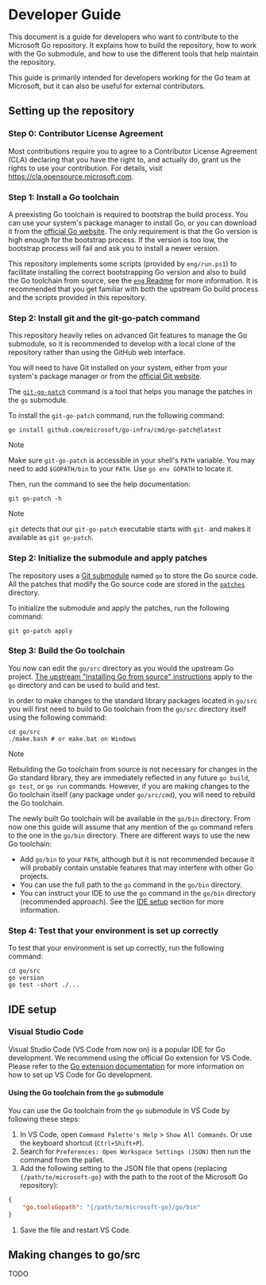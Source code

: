 # Developer Guide

This document is a guide for developers who want to contribute to the Microsoft Go repository.
It explains how to build the repository, how to work with the Go submodule, and how to use the different tools that help maintain the repository.

This guide is primarily intended for developers working for the Go team at Microsoft, but it can also be useful for external contributors.

## Setting up the repository

### Step 0: Contributor License Agreement

Most contributions require you to agree to a Contributor License Agreement (CLA) declaring that you have the right to, and actually do, grant us the rights to use your contribution.
For details, visit https://cla.opensource.microsoft.com.

### Step 1: Install a Go toolchain

A preexisting Go toolchain is required to bootstrap the build process.
You can use your system's package manager to install Go, or you can download it from the [official Go website](https://golang.org/dl/).
The only requirement is that the Go version is high enough for the bootstrap process.
If the version is too low, the bootstrap process will fail and ask you to install a newer version.

This repository implements some scripts (provided by `eng/run.ps1`) to facilitate installing the correct bootstrapping Go version and also to build the Go toolchain from source, see the [`eng` Readme](../eng/README.md) for more information.
It is recommended that you get familiar with both the upstream Go build process and the scripts provided in this repository.

### Step 2: Install git and the git-go-patch command

This repository heavily relies on advanced Git features to manage the Go submodule, so it is recommended to develop with a local clone of the repository rather than using the GitHub web interface.

You will need to have Git installed on your system, either from your system's package manager or from the [official Git website](https://git-scm.com/downloads).

The [`git-go-patch`](https://github.com/microsoft/go-infra/tree/main/cmd/git-go-patch) command is a tool that helps you manage the patches in the `go` submodule.

To install the `git-go-patch` command, run the following command:

```
go install github.com/microsoft/go-infra/cmd/go-patch@latest
```

> [!NOTE]
> Make sure `git-go-patch` is accessible in your shell's `PATH` variable.
> You may need to add `$GOPATH/bin` to your `PATH`. Use `go env GOPATH` to locate it.

Then, run the command to see the help documentation:

```
git go-patch -h
```

> [!NOTE]
> `git` detects that our `git-go-patch` executable starts with `git-` and makes it available as `git go-patch`.

### Step 2: Initialize the submodule and apply patches

The repository uses a [Git submodule](https://git-scm.com/book/en/v2/Git-Tools-Submodules) named `go` to store the Go source code.
All the patches that modify the Go source code are stored in the [`patches`](../../patches) directory.

To initialize the submodule and apply the patches, run the following command:

```
git go-patch apply
```

### Step 3: Build the Go toolchain

You now can edit the `go/src` directory as you would the upstream Go project.
[The upstream "Installing Go from source" instructions](https://go.dev/doc/install/source) apply to the `go` directory and can be used to build and test.

In order to make changes to the standard library packages located in `go/src` you will first need to build to Go toolchain from the `go/src` directory itself using the following command:

```
cd go/src
./make.bash # or make.bat on Windows
```

> [!NOTE]
> Rebuilding the Go toolchain from source is not necessary for changes in the Go standard library, they are immediately reflected in any future `go build`, `go test`, or `go run` commands.
> However, if you are making changes to the Go toolchain itself (any package under `go/src/cmd`), you will need to rebuild the Go toolchain.

The newly built Go toolchain will be available in the `go/bin` directory. From now one this guide will assume that any mention of the `go` command refers to the one in the `go/bin` directory.
There are different ways to use the new Go toolchain:
- Add `go/bin` to your `PATH`, although but it is not recommended because it will probably contain unstable features that may interfere with other Go projects.
- You can use the full path to the `go` command in the `go/bin` directory.
- You can instruct your IDE to use the `go` command in the `go/bin` directory (recommended approach). See the [IDE setup](#ide-setup) section for more information.

### Step 4: Test that your environment is set up correctly

To test that your environment is set up correctly, run the following command:

```
cd go/src
go version
go test -short ./...
```

## IDE setup

### Visual Studio Code

Visual Studio Code (VS Code from now on) is a popular IDE for Go development. We recommend using the official Go extension for VS Code.
Please refer to the [Go extension documentation](https://code.visualstudio.com/docs/languages/go) for more information on how to set up VS Code for Go development.

#### Using the Go toolchain from the `go` submodule

You can use the Go toolchain from the `go` submodule in VS Code by following these steps:

1. In VS Code, open `Command Palette's Help` > `Show All Commands`. Or use the keyboard shortcut (`Ctrl+Shift+P`).
1. Search for `Preferences: Open Workspace Settings (JSON)` then run the command from the pallet.
1. Add the following setting to the JSON file that opens (replacing `{/path/to/microsoft-go}` with the path to the root of the Microsoft Go repository):

```json
{
    "go.toolsGopath": "{/path/to/microsoft-go}/go/bin"
}
``` 
1. Save the file and restart VS Code.

## Making changes to go/src

TODO
